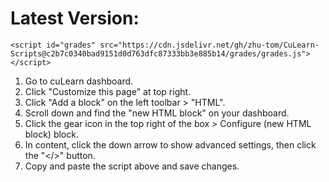 # Latest Version:

    <script id="grades" src="https://cdn.jsdelivr.net/gh/zhu-tom/CuLearn-Scripts@c2b7c0340bad9151d0d763dfc87333bb3e885b14/grades/grades.js"></script>

1. Go to cuLearn dashboard.
2. Click "Customize this page" at top right.
3. Click "Add a block" on the left toolbar > "HTML".
4. Scroll down and find the "new HTML block" on your dashboard.
5. Click the gear icon in the top right of the box > Configure (new HTML block) block.
6. In content, click the down arrow to show advanced settings, then click the "</>" button.
7. Copy and paste the script above and save changes.
